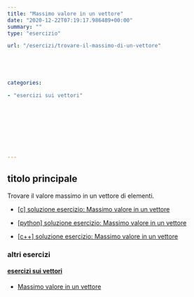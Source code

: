 ```yaml
---
title: "Massimo valore in un vettore"
date: "2020-12-22T07:19:17.986489+00:00"
summary: ""
type: "esercizio"

url: "/esercizi/trovare-il-massimo-di-un-vettore"





categories:

- "esercizi sui vettori"









---
```






## titolo principale

Trovare il valore massimo in un vettore di elementi.




*	[[c] soluzione esercizio: Massimo valore in un vettore](/soluzioni/c-massimo-valore-in-un-vettore)

*	[[python] soluzione esercizio: Massimo valore in un vettore](/soluzioni/python-massimo-valore-in-un-vettore)

*	[[c++] soluzione esercizio: Massimo valore in un vettore](/soluzioni/c++-massimo-valore-in-un-vettore)


### altri esercizi

#### [esercizi sui vettori](/category/esercizi-sui-vettori)

* [Massimo valore in un vettore](/esercizi/trovare-il-massimo-di-un-vettore)







